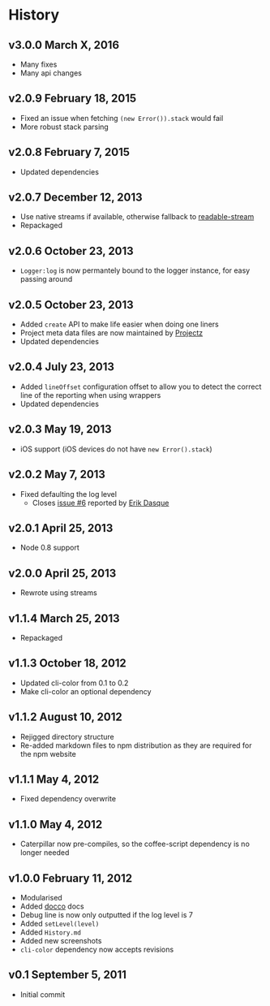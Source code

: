 # History

## v3.0.0 March X, 2016
- Many fixes
- Many api changes

## v2.0.9 February 18, 2015
- Fixed an issue when fetching `(new Error()).stack` would fail
- More robust stack parsing

## v2.0.8 February 7, 2015
- Updated dependencies

## v2.0.7 December 12, 2013
- Use native streams if available, otherwise fallback to [readable-stream](https://npmjs.org/package/readable-stream)
- Repackaged

## v2.0.6 October 23, 2013
- `Logger:log` is now permantely bound to the logger instance, for easy passing around

## v2.0.5 October 23, 2013
- Added `create` API to make life easier when doing one liners
- Project meta data files are now maintained by [Projectz](https://github.com/bevry/projectz)
- Updated dependencies

## v2.0.4 July 23, 2013
- Added `lineOffset` configuration offset to allow you to detect the correct line of the reporting when using wrappers
- Updated dependencies

## v2.0.3 May 19, 2013
- iOS support (iOS devices do not have `new Error().stack`)

## v2.0.2 May 7, 2013
- Fixed defaulting the log level
	- Closes [issue #6](https://github.com/bevry/caterpillar/issues/6) reported by [Erik Dasque](https://github.com/edasque)

## v2.0.1 April 25, 2013
- Node 0.8 support

## v2.0.0 April 25, 2013
- Rewrote using streams

## v1.1.4 March 25, 2013
- Repackaged

## v1.1.3 October 18, 2012
- Updated cli-color from 0.1 to 0.2
- Make cli-color an optional dependency

## v1.1.2 August 10, 2012
- Rejigged directory structure
- Re-added markdown files to npm distribution as they are required for the npm website

## v1.1.1 May 4, 2012
- Fixed dependency overwrite

## v1.1.0 May 4, 2012
- Caterpillar now pre-compiles, so the coffee-script dependency is no longer needed

## v1.0.0 February 11, 2012
- Modularised
- Added [docco](http://jashkenas.github.com/docco/) docs
- Debug line is now only outputted if the log level is 7
- Added `setLevel(level)`
- Added `History.md`
- Added new screenshots
- `cli-color` dependency now accepts revisions

## v0.1 September 5, 2011
- Initial commit
